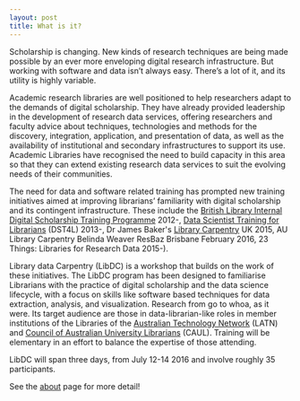 ```yaml
---
layout: post
title: What is it?
---
```


Scholarship is changing. New kinds of research techniques are being made possible by an ever more enveloping digital research infrastructure. But working with software and data isn’t always easy. There’s a lot of it, and its utility is highly variable.

Academic research libraries are well positioned to help researchers adapt to the demands of digital scholarship. They have already provided leadership in the development of research data services, offering researchers and faculty advice about techniques, technologies and methods for the discovery, integration, application, and presentation of data, as well as the availability of institutional and secondary infrastructures to support its use. Academic Libraries have recognised the need to build capacity in this area so that they can extend existing research data services to suit the evolving needs of their communities.

The need for data and software related training has prompted new training initiatives aimed at improving librarians’ familiarity with digital scholarship and its contingent infrastructure. These include the [British Library Internal Digital Scholarship Training Programme](http://britishlibrary.typepad.co.uk/digital-scholarship/2014/10/british-library-digital-scholarship-training-programme-round-up-of-resources-you-can-use.html) 2012-, [Data Scientist Training for Librarians](http://altbibl.io/dst4l/) (DST4L) 2013-, Dr James Baker's [Library Carpentry](http://librarycarpentry.github.io/) UK 2015, AU Library Carpentry Belinda Weaver ResBaz Brisbane February 2016, 23 Things: Libraries for Research Data 2015-). 

Library data Carpentry (LibDC) is a workshop that builds on the work of these initiatives. The LibDC program has been designed to familiarise Librarians with the practice of digital scholarship and the data science lifecycle, with a focus on skills like software based techniques for data extraction, analysis, and visualization. Research from go to whoa, as it were. Its target audience are those in data-librarian-like roles in member institutions of the Libraries of the [Australian Technology Network](https://www.atn.edu.au/) (LATN) and [Council of Australian University Librarians](http://www.caul.edu.au/) (CAUL). Training will be elementary in an effort to balance the expertise of those attending. 

LibDC will span three days, from July 12-14 2016 and involve roughly 35 participants. 

See the [about](http://librarydatacarpentry.github.io/about/) page for more detail!




